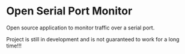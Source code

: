 # Open Serial Port Monitor
Open source application to monitor traffic over a serial port.

Project is still in development and is not guaranteed to work for a long time!!!

